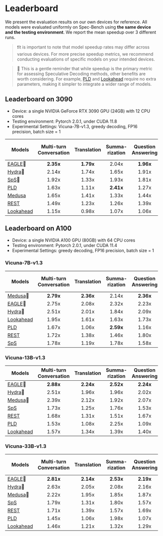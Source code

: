 # Leaderboard

We present the evaluation results on our own devices for reference. All models were evaluated uniformly on Spec-Bench using **the same device and the testing environment**. We report the mean speedup over 3 different runs.

> ❗️It is important to note that model speedup rates may differ across various devices. For more precise speedup metrics, we recommend conducting evaluations of specific models on your intended devices.

> 🤔 This is a gentle reminder that while speedup is the primary metric for assessing Speculative Decoding methods, other benefits are worth considering. For example, [PLD](https://github.com/apoorvumang/prompt-lookup-decoding) and [Lookahead](https://lmsys.org/blog/2023-11-21-lookahead-decoding/) require no extra parameters, making it simpler to integrate a wider range of models.

## Leaderboard on 3090

- Device: a single NVIDIA GeForce RTX 3090 GPU (24GB) with 12 CPU cores
- Testing environment: Pytorch 2.0.1, under CUDA 11.8
- Experimental Settings: Vicuna-7B-v1.3, greedy decoding, FP16 precision, batch size = 1

| Models                                                       | Multi-turn Conversation | Translation | Summa-rization | Question Answering | Mathematical Reasoning | Retrieval-aug. Generation | #Mean Accepted Tokens |  Overall  |
| ------------------------------------------------------------ | :---------------------: | :---------: | :------------: | :----------------: | :--------------------: | :-----------------------: | :-------------------: | :-------: |
| [EAGLE](https://sites.google.com/view/eagle-llm)🏅            |        **2.35x**        |  **1.79x**  |     2.04x      |     **1.96x**      |       **2.44x**        |         **1.80x**         |       **3.59**        | **2.08x** |
| [Hydra](https://github.com/zankner/hydra)🥈                   |          2.14x          |    1.74x    |     1.65x      |       1.91x        |         2.29x          |           1.60x           |         3.26          |   1.90x   |
| [SpS](https://huggingface.co/blog/assisted-generation)🥉      |          1.92x          |    1.33x    |     1.93x      |       1.81x        |         1.84x          |           1.76x           |         2.29          |   1.77x   |
| [PLD](https://github.com/apoorvumang/prompt-lookup-decoding) |          1.63x          |    1.11x    |   **2.41x**    |       1.27x        |         1.70x          |           1.66x           |         1.74          |   1.62x   |
| [Medusa](https://sites.google.com/view/medusa-llm)           |          1.65x          |    1.41x    |     1.33x      |       1.44x        |         1.69x          |           1.29x           |         2.32          |   1.48x   |
| [REST](https://sites.google.com/view/rest-llm)               |          1.49x          |    1.23x    |     1.26x      |       1.39x        |         1.34x          |           1.71x           |         1.41          |   1.39x   |
| [Lookahead](https://lmsys.org/blog/2023-11-21-lookahead-decoding/) |          1.15x          |    0.98x    |     1.07x      |       1.06x        |         1.32x          |           1.03x           |         1.65          |   1.11x   |

## Leaderboard on A100

- Device: a single NVIDIA A100 GPU (80GB) with 64 CPU cores 
- Testing environment: Pytorch 2.0.1, under CUDA 11.4
- Experimental Settings: greedy decoding, FP16 precision, batch size = 1

### Vicuna-7B-v1.3

| Models                                                       | Multi-turn Conversation | Translation | Summa-rization | Question Answering | Mathematical Reasoning | Retrieval-aug. Generation |  Overall  |
| ------------------------------------------------------------ | :---------------------: | :---------: | :------------: | :----------------: | :--------------------: | :-----------------------: | :-------: |
| [Medusa](https://sites.google.com/view/medusa-llm)🏅          |        **2.79x**        |  **2.36x**  |     2.14x      |     **2.36x**      |         2.77x          |           2.05x           | **2.42x** |
| [EAGLE](https://sites.google.com/view/eagle-llm)🥈            |          2.75x          |    2.08x    |     2.32x      |       2.23x        |       **2.79x**        |         **2.15x**         |   2.39x   |
| [Hydra](https://github.com/zankner/hydra)🥉                   |          2.51x          |    2.01x    |     1.84x      |       2.09x        |         2.58x          |           1.83x           |   2.15x   |
| [Lookahead](https://lmsys.org/blog/2023-11-21-lookahead-decoding/) |          1.95x          |    1.61x    |     1.63x      |       1.73x        |         2.16x          |           1.50x           |   1.77x   |
| [PLD](https://github.com/apoorvumang/prompt-lookup-decoding) |          1.67x          |    1.06x    |   **2.59x**    |       1.16x        |         1.63x          |           1.83x           |   1.66x   |
| [REST](https://sites.google.com/view/rest-llm)               |          1.72x          |    1.38x    |     1.46x      |       1.80x        |         1.31x          |           1.87x           |   1.59x   |
| [SpS](https://huggingface.co/blog/assisted-generation)       |          1.78x          |    1.19x    |     1.78x      |       1.58x        |         1.54x          |           1.69x           |   1.59x   |

### Vicuna-13B-v1.3

| Models                                                       | Multi-turn Conversation | Translation | Summa-rization | Question Answering | Mathematical Reasoning |    RAG    |  Overall  |
| ------------------------------------------------------------ | :---------------------: | :---------: | :------------: | :----------------: | :--------------------: | :-------: | :-------: |
| [EAGLE](https://sites.google.com/view/eagle-llm)🏅            |        **2.88x**        |  **2.24x**  |   **2.52x**    |     **2.24x**      |       **2.90x**        | **2.34x** | **2.53x** |
| [Hydra](https://github.com/zankner/hydra)🥈                   |          2.51x          |    1.96x    |     1.96x      |       2.02x        |         2.55x          |   1.97x   |   2.17x   |
| [Medusa](https://sites.google.com/view/medusa-llm)🥉          |          2.39x          |    2.12x    |     1.92x      |       2.07x        |         2.49x          |   1.88x   |   2.16x   |
| [SpS](https://huggingface.co/blog/assisted-generation)       |          1.73x          |    1.25x    |     1.76x      |       1.53x        |         1.68x          |   1.73x   |   1.61x   |
| [REST](https://sites.google.com/view/rest-llm)               |          1.68x          |    1.31x    |     1.51x      |       1.67x        |         1.29x          |   1.96x   |   1.56x   |
| [PLD](https://github.com/apoorvumang/prompt-lookup-decoding) |          1.53x          |    1.08x    |     2.25x      |       1.09x        |         1.65x          |   1.72x   |   1.54x   |
| [Lookahead](https://lmsys.org/blog/2023-11-21-lookahead-decoding/) |          1.57x          |    1.34x    |     1.39x      |       1.40x        |         1.82x          |   1.32x   |   1.48x   |

### Vicuna-33B-v1.3

| Models                                                       | Multi-turn Conversation | Translation | Summa-rization | Question Answering | Mathematical Reasoning | Retrieval-aug. Generation |  Overall  |
| ------------------------------------------------------------ | :---------------------: | :---------: | :------------: | :----------------: | :--------------------: | :-----------------------: | :-------: |
| [EAGLE](https://sites.google.com/view/eagle-llm)🏅            |        **2.81x**        |  **2.14x**  |   **2.53x**    |     **2.19x**      |       **3.01x**        |         **2.31x**         | **2.50x** |
| [Hydra](https://github.com/zankner/hydra)🥈                   |          2.63x          |    2.05x    |     2.08x      |       2.16x        |         2.76x          |           2.11x           |   2.31x   |
| [Medusa](https://sites.google.com/view/medusa-llm)🥉          |          2.22x          |    1.95x    |     1.85x      |       1.87x        |         2.32x          |           1.84x           |   2.01x   |
| [SpS](https://huggingface.co/blog/assisted-generation)       |          1.79x          |    1.31x    |     1.80x      |       1.57x        |         1.73x          |           1.69x           |   1.65x   |
| [REST](https://sites.google.com/view/rest-llm)               |          1.71x          |    1.39x    |     1.57x      |       1.69x        |         1.34x          |           1.89x           |   1.59x   |
| [PLD](https://github.com/apoorvumang/prompt-lookup-decoding) |          1.45x          |    1.06x    |     1.98x      |       1.07x        |         1.54x          |           1.43x           |   1.41x   |
| [Lookahead](https://lmsys.org/blog/2023-11-21-lookahead-decoding/) |          1.46x          |    1.21x    |     1.32x      |       1.29x        |         1.71x          |           1.28x           |   1.38x   |

